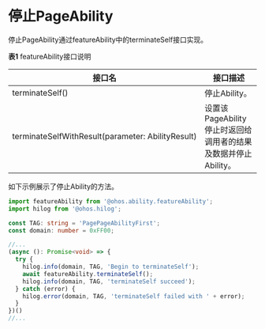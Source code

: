# 停止PageAbility


停止PageAbility通过featureAbility中的terminateSelf接口实现。


  **表1** featureAbility接口说明

| 接口名 | 接口描述 |
| -------- | -------- |
| terminateSelf() | 停止Ability。 |
| terminateSelfWithResult(parameter:&nbsp;AbilityResult) | 设置该PageAbility停止时返回给调用者的结果及数据并停止Ability。 |


如下示例展示了停止Ability的方法。

```ts
import featureAbility from '@ohos.ability.featureAbility';
import hilog from '@ohos.hilog';

const TAG: string = 'PagePageAbilityFirst';
const domain: number = 0xFF00;
```
```ts
//...
(async (): Promise<void> => {
  try {
    hilog.info(domain, TAG, 'Begin to terminateSelf');
    await featureAbility.terminateSelf();
    hilog.info(domain, TAG, 'terminateSelf succeed');
  } catch (error) {
    hilog.error(domain, TAG, 'terminateSelf failed with ' + error);
  }
})()
//...
```
